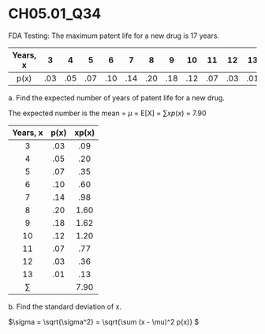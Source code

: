 # CH05.01_Q34 #

FDA Testing: The maximum patent life for a new drug is 17 years. 



| Years, x | 3 | 4 | 5 | 6 | 7 | 8 | 9 | 10 | 11 | 12 | 13 |
|:--------:|:-:|:-:|:-:|:-:|:-:|:-:|:-:|:--:|:--:|:--:|:--:|
| p(x)     | .03 | .05 | .07 | .10 | .14 | .20 | .18 | .12 | .07 | .03 | .01 |

a. Find the expected number of years of patent life for a new drug.

The expected number is the mean = $\mu$ = E[X] = $\sum xp(x)$ = 7.90


| Years, x | p(x) |  xp(x) |
|:--------:|:----:|:------:|
| 3        | .03  | .09    |
| 4        | .05  | .20    |
| 5        | .07  | .35    |
| 6        | .10  | .60    |
| 7        | .14  | .98    |
| 8        | .20  | 1.60   |
| 9        | .18  | 1.62   |
| 10       | .12  | 1.20   |
| 11       | .07  | .77    |
| 12       | .03  | .36    |
| 13       | .01  | .13    |
| $\sum$   |      | 7.90   |

b. Find the standard deviation of x.

$\sigma = \sqrt{\sigma^2} = \sqrt{\sum (x - \mu)^2 p(x)} $




